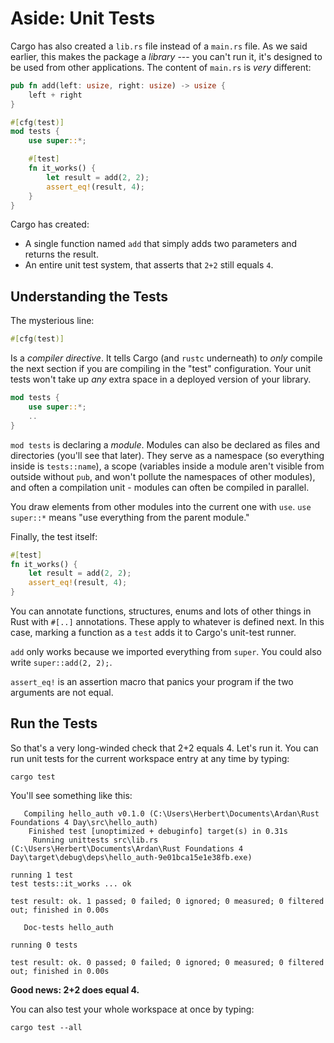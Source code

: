 # Aside: Unit Tests

Cargo has also created a `lib.rs` file instead of a `main.rs` file. As we said earlier, this makes the package a *library* --- you can't run it, it's designed to be used from other applications. The content of `main.rs` is *very* different:

```rust
pub fn add(left: usize, right: usize) -> usize {
    left + right
}

#[cfg(test)]
mod tests {
    use super::*;

    #[test]
    fn it_works() {
        let result = add(2, 2);
        assert_eq!(result, 4);
    }
}
```

Cargo has created:
* A single function named `add` that simply adds two parameters and returns the result.
* An entire unit test system, that asserts that `2+2` still equals `4`.

## Understanding the Tests

The mysterious line:

```rust
#[cfg(test)]
```

Is a *compiler directive*. It tells Cargo (and `rustc` underneath) to *only* compile the next section if you are compiling in the "test" configuration. Your unit tests won't take up *any* extra space in a deployed version of your library.

```rust
mod tests {
    use super::*;
    ..
}
```

`mod tests` is declaring a *module*. Modules can also be declared as files and directories (you'll see that later). They serve as a namespace (so everything inside is `tests::name`), a scope (variables inside a module aren't visible from outside without `pub`, and won't pollute the namespaces of other modules), and often a compilation unit - modules can often be compiled in parallel.

You draw elements from other modules into the current one with `use`. `use super::*` means "use everything from the parent module."

Finally, the test itself:

```rust
#[test]
fn it_works() {
    let result = add(2, 2);
    assert_eq!(result, 4);
}
```

You can annotate functions, structures, enums and lots of other things in Rust with `#[..]` annotations. These apply to whatever is defined next. In this case, marking a function as a `test` adds it to Cargo's unit-test runner.

`add` only works because we imported everything from `super`. You could also write `super::add(2, 2);`.

`assert_eq!` is an assertion macro that panics your program if the two arguments are not equal.

## Run the Tests

So that's a very long-winded check that 2+2 equals 4. Let's run it. You can run unit tests for the current workspace entry at any time by typing:

```
cargo test
```

You'll see something like this:

```
   Compiling hello_auth v0.1.0 (C:\Users\Herbert\Documents\Ardan\Rust Foundations 4 Day\src\hello_auth)
    Finished test [unoptimized + debuginfo] target(s) in 0.31s
     Running unittests src\lib.rs (C:\Users\Herbert\Documents\Ardan\Rust Foundations 4 Day\target\debug\deps\hello_auth-9e01bca15e1e38fb.exe)

running 1 test
test tests::it_works ... ok

test result: ok. 1 passed; 0 failed; 0 ignored; 0 measured; 0 filtered out; finished in 0.00s

   Doc-tests hello_auth

running 0 tests

test result: ok. 0 passed; 0 failed; 0 ignored; 0 measured; 0 filtered out; finished in 0.00s
```

**Good news: 2+2 does equal 4.**

You can also test your whole workspace at once by typing:

```
cargo test --all
```